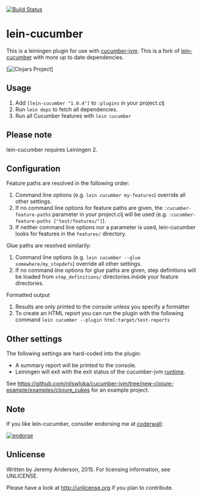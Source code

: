[![Build Status](https://secure.travis-ci.org/siilisolutions/lein-cucumber.png)](http://travis-ci.org/siilisolutions/lein-cucumber)

# lein-cucumber

This is a leiningen plugin for use with [cucumber-jvm](https://github.com/cucumber/cucumber-jvm).
This is a fork of [lein-cucumber](http://github.com/nilswloka/lein-cucumber) with more up to date dependencies.

[![Clojars Project](http://clojars.org/com.siili/lein-cucumber/latest-version.svg)]

## Usage

1. Add `[lein-cucumber "1.0.4"]` to `:plugins` in your project.clj
2. Run `lein deps` to fetch all dependencies.
3. Run all Cucumber features with `lein cucumber`

## Please note

lein-cucumber requires Leiningen 2.

## Configuration

Feature paths are resolved in the following order:

1. Command line options (e.g. `lein cucumber my-features`) override all other settings.
2. If no command line options for feature paths are given, the `:cucumber-feature-paths` parameter in your project.clj will be used (e.g. `:cucumber-feature-paths ["test/features/"]`).
3. If neither command line options nor a parameter is used, lein-cucumber looks for features in the `features/` directory.

Glue paths are resolved similarily:

1. Command line options (e.g. `lein cucumber --glue somewhere/my_stepdefs`) override all other settings.
2. If no command line options for glue paths are given, step definitions will be loaded from `step_definitions/` directories inside your feature directories.

Formatted output

1. Results are only printed to the console unless you specify a formatter
2. To create an HTML report you can run the plugin with the following command `lein cucumber --plugin html:target/test-reports`

## Other settings

 The following settings are hard-coded into the plugin:

* A summary report will be printed to the console.
* Leiningen will exit with the exit status of the cucumber-jvm [runtime](https://github.com/cucumber/cucumber-jvm/blob/master/core/src/main/java/cucumber/runtime/Runtime.java).

See https://github.com/nilswloka/cucumber-jvm/tree/new-clojure-example/examples/clojure_cukes for an example project.

## Note

If you like lein-cucumber, consider endorsing me at [coderwall](http://coderwall.com/punkisdead):

[![endorse](http://api.coderwall.com/punkisdead/endorsecount.png)](http://coderwall.com/punkisdead)

## Unlicense
Written by Jeremy Anderson, 2015. For licensing information, see UNLICENSE.

Please have a look at http://unlicense.org if you plan to contribute.
